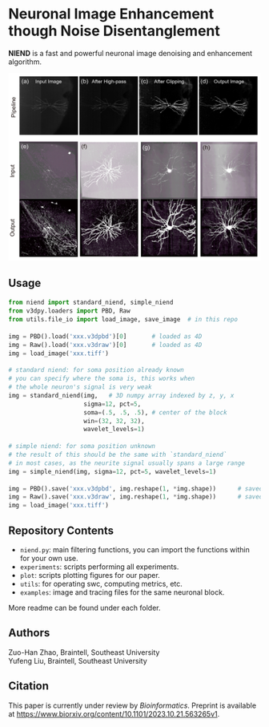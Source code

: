 # Neuronal Image Enhancement though Noise Disentanglement
**NIEND** is a fast and powerful neuronal image denoising and enhancement algorithm.

![viz.jpg](viz.jpg)

## Usage

```python
from niend import standard_niend, simple_niend
from v3dpy.loaders import PBD, Raw
from utils.file_io import load_image, save_image  # in this repo

img = PBD().load('xxx.v3dpbd')[0]       # loaded as 4D
img = Raw().load('xxx.v3draw')[0]       # loaded as 4D
img = load_image('xxx.tiff')

# standard niend: for soma position already known
# you can specify where the soma is, this works when
# the whole neuron's signal is very weak
img = standard_niend(img,   # 3D numpy array indexed by z, y, x
                     sigma=12, pct=5,
                     soma=(.5, .5, .5), # center of the block
                     win=(32, 32, 32),
                     wavelet_levels=1)

# simple niend: for soma position unknown
# the result of this should be the same with `standard_niend`
# in most cases, as the neurite signal usually spans a large range
img = simple_niend(img, sigma=12, pct=5, wavelet_levels=1)

img = PBD().save('xxx.v3dpbd', img.reshape(1, *img.shape))      # saved as 4D
img = Raw().save('xxx.v3draw', img.reshape(1, *img.shape))      # saved as 4D
img = load_image('xxx.tiff')
```

## Repository Contents

* `niend.py`: main filtering functions, you can import the functions within for your own use.
* `experiments`: scripts performing all experiments.
* `plot`: scripts plotting figures for our paper.
* `utils`: for operating swc, computing metrics, etc.
* `examples`: image and tracing files for the same neuronal block.

More readme can be found under each folder.

## Authors
Zuo-Han Zhao, Braintell, Southeast University  
Yufeng Liu, Braintell, Southeast University

## Citation
This paper is currently under review by _Bioinformatics_.
Preprint is available at https://www.biorxiv.org/content/10.1101/2023.10.21.563265v1.